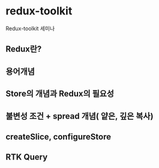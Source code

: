 # redux-toolkit
Redux-toolkit 세미나


## Redux란?

## 용어개념

## Store의 개념과 Redux의 필요성

## 불변성 조건 + spread 개념( 얕은, 깊은 복사)

## createSlice, configureStore

## RTK Query
